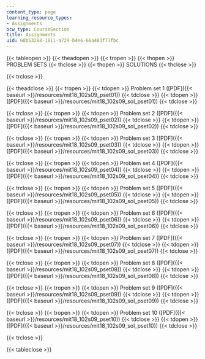 ```yaml
---
content_type: page
learning_resource_types:
- Assignments
ocw_type: CourseSection
title: Assignments
uid: 68b53288-1011-a729-b4e6-66a483f77fbc
---
```


{{< tableopen >}}
{{< theadopen >}}
{{< tropen >}}
{{< thopen >}}
PROBLEM SETS
{{< thclose >}}
{{< thopen >}}
SOLUTIONS
{{< thclose >}}

{{< trclose >}}

{{< theadclose >}}
{{< tropen >}}
{{< tdopen >}}
Problem set 1 ([PDF]({{< baseurl >}}/resources/mit18_102s09_pset01))
{{< tdclose >}}
{{< tdopen >}}
([PDF]({{< baseurl >}}/resources/mit18_102s09_sol_pset01))
{{< tdclose >}}

{{< trclose >}}
{{< tropen >}}
{{< tdopen >}}
Problem set 2 ([PDF]({{< baseurl >}}/resources/mit18_102s09_pset02))
{{< tdclose >}}
{{< tdopen >}}
([PDF]({{< baseurl >}}/resources/mit18_102s09_sol_pset02))
{{< tdclose >}}

{{< trclose >}}
{{< tropen >}}
{{< tdopen >}}
Problem set 3 ([PDF]({{< baseurl >}}/resources/mit18_102s09_pset03))
{{< tdclose >}}
{{< tdopen >}}
([PDF]({{< baseurl >}}/resources/mit18_102s09_sol_pset03))
{{< tdclose >}}

{{< trclose >}}
{{< tropen >}}
{{< tdopen >}}
Problem set 4 ([PDF]({{< baseurl >}}/resources/mit18_102s09_pset04))
{{< tdclose >}}
{{< tdopen >}}
([PDF]({{< baseurl >}}/resources/mit18_102s09_sol_pset04))
{{< tdclose >}}

{{< trclose >}}
{{< tropen >}}
{{< tdopen >}}
Problem set 5 ([PDF]({{< baseurl >}}/resources/mit18_102s09_pset05))
{{< tdclose >}}
{{< tdopen >}}
([PDF]({{< baseurl >}}/resources/mit18_102s09_sol_pset05))
{{< tdclose >}}

{{< trclose >}}
{{< tropen >}}
{{< tdopen >}}
Problem set 6 ([PDF]({{< baseurl >}}/resources/mit18_102s09_pset06))
{{< tdclose >}}
{{< tdopen >}}
([PDF]({{< baseurl >}}/resources/mit18_102s09_sol_pset06))
{{< tdclose >}}

{{< trclose >}}
{{< tropen >}}
{{< tdopen >}}
Problem set 7 ([PDF]({{< baseurl >}}/resources/mit18_102s09_pset07))
{{< tdclose >}}
{{< tdopen >}}
([PDF]({{< baseurl >}}/resources/mit18_102s09_sol_pset07))
{{< tdclose >}}

{{< trclose >}}
{{< tropen >}}
{{< tdopen >}}
Problem set 8 ([PDF]({{< baseurl >}}/resources/mit18_102s09_pset08))
{{< tdclose >}}
{{< tdopen >}}
([PDF]({{< baseurl >}}/resources/mit18_102s09_sol_pset08))
{{< tdclose >}}

{{< trclose >}}
{{< tropen >}}
{{< tdopen >}}
Problem set 9 ([PDF]({{< baseurl >}}/resources/mit18_102s09_pset09))
{{< tdclose >}}
{{< tdopen >}}
([PDF]({{< baseurl >}}/resources/mit18_102s09_sol_pset09))
{{< tdclose >}}

{{< trclose >}}
{{< tropen >}}
{{< tdopen >}}
Problem set 10 ([PDF]({{< baseurl >}}/resources/mit18_102s09_pset10))
{{< tdclose >}}
{{< tdopen >}}
([PDF]({{< baseurl >}}/resources/mit18_102s09_sol_pset10))
{{< tdclose >}}

{{< trclose >}}

{{< tableclose >}}